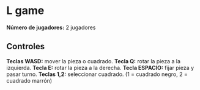 # L game

**Número de jugadores:** 2 jugadores

## Controles

**Teclas WASD:** mover la pieza o cuadrado.
**Tecla Q:** rotar la pieza a la izquierda.
**Tecla E:** rotar la pieza a la derecha.
**Tecla ESPACIO:** fijar pieza y pasar turno.
**Teclas 1,2:** seleccionar cuadrado. (1 = cuadrado negro, 2 = cuadrado marrón)

